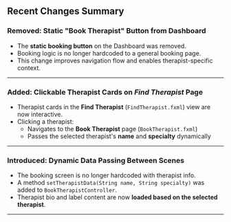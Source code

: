 ## Recent Changes Summary

### Removed: Static "Book Therapist" Button from Dashboard

- The **static booking button** on the Dashboard was removed.
- Booking logic is no longer hardcoded to a general booking page.
- This change improves navigation flow and enables therapist-specific context.

---

### Added: Clickable Therapist Cards on *Find Therapist* Page

- Therapist cards in the **Find Therapist** (`FindTherapist.fxml`) view are now interactive.
- Clicking a therapist:
  - Navigates to the **Book Therapist** page (`BookTherapist.fxml`)
  - Passes the selected therapist's **name** and **specialty** dynamically

---

### Introduced: Dynamic Data Passing Between Scenes

- The booking screen is no longer hardcoded with therapist info.
- A method `setTherapistData(String name, String specialty)` was added to `BookTherapistController`.
- Therapist bio and label content are now **loaded based on the selected therapist**.

---
